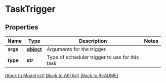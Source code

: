 # TaskTrigger

## Properties
Name | Type | Description | Notes
------------ | ------------- | ------------- | -------------
**args** | [**object**](.md) | Arguments for the trigger. | 
**type** | **str** | Type of scheduler trigger to use for this task | 

[[Back to Model list]](../README.md#documentation-for-models) [[Back to API list]](../README.md#documentation-for-api-endpoints) [[Back to README]](../README.md)


